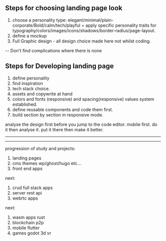 ## Steps for choosing landing page look

1. choose a personality type: elegant/minimal/plain-corporate/Bold/calm/tech/playful = apply specific personality traits for typography/colors/images/icons/shadows/border-radius/page-layout. 
10. define a mockup 
11. Full Graphic design - all design choice made here not whilst coding. 



-- Don't find complications where there is none


## Steps for Developing landing page

1. define personality 
2. find inspiration 
3. tech stack choice.
4. assets and copywrite at hand 
5. colors and fonts (responsive) and spacing(responsive) values system established. 
6. define reusable components and code them first. 
7. build section by section in responsive mode. 



analyse the design first
before you jump to the code editor.
mobile first.
do it then analyse it. put it there then make it better.

--------

-----
progression of study and projects:

1. landing pages
2. cms themes wp/ghost/hugo etc...
3. front end apps 

next:

1. crud full stack apps
2. server rest api 
3. webrtc apps

next:

1. wasm apps rust
2. blockchain p2p
3. mobile flutter
4. games godot 3d vr